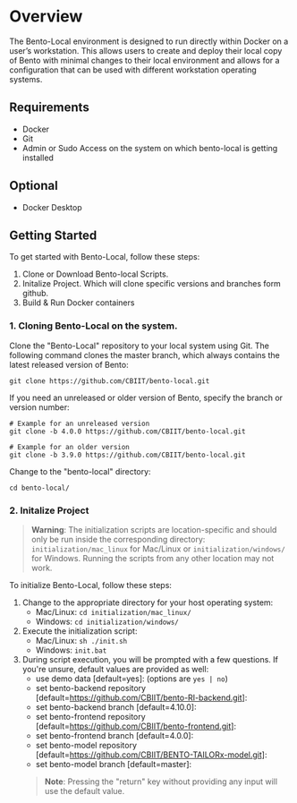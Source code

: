 # Overview

The Bento-Local environment is designed to run directly within Docker on a user’s workstation. This allows users to create and deploy their local copy of Bento with minimal changes to their local environment and allows for a configuration that can be used with different workstation operating systems.

## Requirements
- Docker
- Git
- Admin or Sudo Access on the system on which bento-local is getting installed 

## Optional 
- Docker Desktop 

## Getting Started
To get started with Bento-Local, follow these steps:
1. Clone or Download Bento-local Scripts. 
2. Initalize Project. Which will clone specific versions and branches form github. 
3. Build & Run Docker containers 


### 1. Cloning Bento-Local on the system. 
Clone the "Bento-Local" repository to your local system using Git. The following command clones the master branch, which always contains the latest released version of Bento:
```
git clone https://github.com/CBIIT/bento-local.git
```

If you need an unreleased or older version of Bento, specify the branch or version number:
```
# Example for an unreleased version
git clone -b 4.0.0 https://github.com/CBIIT/bento-local.git

# Example for an older version
git clone -b 3.9.0 https://github.com/CBIIT/bento-local.git
```

Change to the "bento-local" directory:
```
cd bento-local/
```

### 2. Initalize Project
> **Warning**: The initialization scripts are location-specific and should only be run inside the corresponding directory:  ``initialization/mac_linux`` for Mac/Linux or ``initialization/windows/`` for Windows. Running the scripts from any other location may not work.

To initialize Bento-Local, follow these steps:
 1.  Change to the appropriate directory for your host operating system:
     - Mac/Linux: ```cd initialization/mac_linux/```
     - Windows: ```cd initialization/windows/```
 2. Execute the initialization script:
    - Mac/Linux: ```sh ./init.sh```
    - Windows: ```init.bat```
 3. During script execution, you will be prompted with a few questions. If you're unsure, default values are provided as well:
    - use demo data [default=yes]: (options are ``` yes | no ```)
    - set bento-backend repository [default=https://github.com/CBIIT/bento-RI-backend.git]: 
    - set bento-backend branch [default=4.10.0]:
    - set bento-frontend repository [default=https://github.com/CBIIT/bento-frontend.git]:
    - set bento-frontend branch [default=4.0.0]:
    - set bento-model repository [default=https://github.com/CBIIT/BENTO-TAILORx-model.git]:
    - set bento-model branch [default=master]:
    > **Note**: Pressing the "return" key without providing any input will use the default value. 